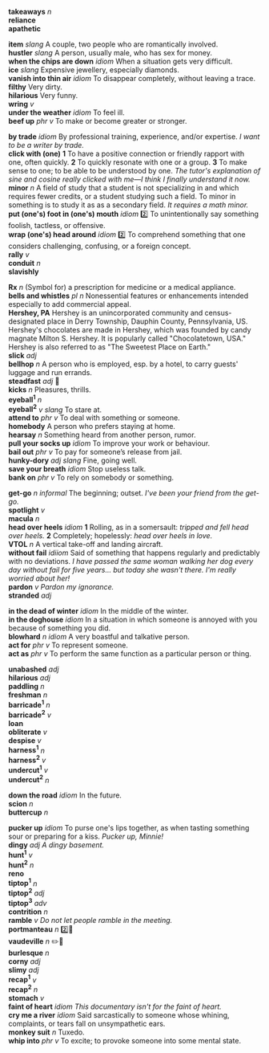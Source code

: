 
__takeaways__ _n_  
__reliance__  
__apathetic__  

__item__ _slang_ A couple, two people who are romantically involved.  
__hustler__ _slang_ A person, usually male, who has sex for money.  
__when the chips are down__ _idiom_ When a situation gets very difficult.  
__ice__ _slang_ Expensive jewellery, especially diamonds.  
__vanish into thin air__ _idiom_ To disappear completely, without leaving a trace.  
__filthy__ Very dirty.  
__hilarious__ Very funny.  
__wring__ _v_  
__under the weather__ _idiom_ To feel ill.  
__beef up__ _phr v_ To make or become greater or stronger.  

__by trade__ _idiom_ By professional training, experience, and/or expertise. _I want to be a writer by trade._  
__click with (one)__ __1__ To have a positive connection or friendly rapport with one, often quickly. __2__ To quickly resonate with one or a group. __3__ To make sense to one; to be able to be understood by one. _The tutor's explanation of sine and cosine really clicked with me—I think I finally understand it now._  
__minor__ _n_ A field of study that a student is not specializing in and which requires fewer credits, or a student studying such a field. To minor in something is to study it as as a secondary field. _It requires a math minor._  
__put (one's) foot in (one's) mouth__ _idiom_ :two: To unintentionally say something foolish, tactless, or offensive.  
__wrap (one's) head around__ _idiom_ :two: To comprehend something that one considers challenging, confusing, or a foreign concept.  
__rally__ _v_  
__conduit__ _n_  
__slavishly__  

__Rx__  _n_ (Symbol for) a prescription for medicine or a medical appliance.  
__bells and whistles__ _pl n_ Nonessential features or enhancements intended especially to add commercial appeal.  
__Hershey, PA__ Hershey is an unincorporated community and census-designated place in Derry Township, Dauphin County, Pennsylvania, US. Hershey's chocolates are made in Hershey, which was founded by candy magnate Milton S. Hershey. It is popularly called "Chocolatetown, USA." Hershey is also referred to as "The Sweetest Place on Earth."  
__slick__ _adj_  
__bellhop__ _n_ A person who is employed, esp. by a hotel, to carry guests' luggage and run errands.  
__steadfast__ _adj_ :dart:  
__kicks__ _n_ Pleasures, thrills.  
__eyeball<sup>1</sup>__ _n_  
__eyeball<sup>2</sup>__ _v_ _slang_ To stare at.  
__attend to__ _phr v_ To deal with something or someone.  
__homebody__ A person who prefers staying at home.  
__hearsay__ _n_ Something heard from another person, rumor.  
__pull your socks up__ _idiom_ To improve your work or behaviour.  
__bail out__ _phr v_ To pay for someone’s release from jail.  
__hunky-dory__ _adj_ _slang_ Fine, going well.  
__save your breath__ _idiom_ Stop useless talk.  
__bank on__ _phr v_ To rely on somebody or something.  

__get-go__ _n informal_ The beginning; outset. _I've been your friend from the get-go._  
__spotlight__ _v_  
__macula__ _n_  
__head over heels__ _idiom_ __1__ Rolling, as in a somersault: _tripped and fell head over heels._ __2__ Completely; hopelessly: _head over heels in love._  
__VTOL__ _n_ A vertical take-off and landing aircraft.  
__without fail__ _idiiom_ Said of something that happens regularly and predictably with no deviations. _I have passed the same woman walking her dog every day without fail for five years... but today she wasn't there. I'm really worried about her!_  
__pardon__ _v_ _Pardon my ignorance._  
__stranded__ _adj_  

__in the dead of winter__ _idiom_ In the middle of the winter.  
__in the doghouse__ _idiom_ In a situation in which someone is annoyed with you because of something you did.  
__blowhard__ _n idiom_ A very boastful and talkative person.  
__act for__ _phr v_ To represent someone.  
__act as__ _phr v_ To perform the same function as a particular person or thing.  

__unabashed__ _adj_  
__hilarious__ _adj_  
__paddling__ _n_  
__freshman__ _n_  
__barricade<sup>1</sup>__ _n_  
__barricade<sup>2</sup>__ _v_  
__loan__  
__obliterate__ _v_  
__despise__ _v_  
__harness<sup>1</sup>__ _n_  
__harness<sup>2</sup>__ _v_  
__undercut<sup>1</sup>__ _v_  
__undercut<sup>2</sup>__ _n_  

__down the road__ _idiom_ In the future.  
__scion__ _n_  
__buttercup__ _n_  

__pucker up__ _idiom_ To purse one's lips together, as when tasting something sour or preparing for a kiss. _Pucker up, Minnie!_  
__dingy__ _adj_ _A dingy basement._  
__hunt<sup>1</sup>__ _v_  
__hunt<sup>2</sup>__ _n_  
__reno__  
__tiptop<sup>1</sup>__ _n_  
__tiptop<sup>2</sup>__ _adj_  
__tiptop<sup>3</sup>__ _adv_  
__contrition__ _n_  
__ramble__ _v_ _Do not let people ramble in the meeting._  
__portmanteau__ _n_ :two::mega:  
__vaudeville__ _n_ :pencil2::mega:  
__burlesque__ _n_  
__corny__ _adj_  
__slimy__ _adj_  
__recap<sup>1</sup>__ _v_  
__recap<sup>2</sup>__ _n_  
__stomach__ _v_  
__faint of heart__ _idiom_ _This documentary isn't for the faint of heart._  
__cry me a river__ _idiom_ Said sarcastically to someone whose whining, complaints, or tears fall on unsympathetic ears.  
__monkey suit__ _n_ Tuxedo.  
__whip into__ _phr v_ To excite; to provoke someone into some mental state.  
